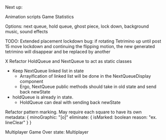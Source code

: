 
Next up:

Animation scripts
Game Statistics


Options: next queue, hold queue, ghost piece, lock down, background music, sound effects


TODO: Extended placement lockdown bug:
  if rotating Tetrimino up until post 15 move lockdown and continuing the flipping motion, the new generated tetrimino will disappear and be replaced by another

X Refactor HoldQueue and NextQueue to act as static classes
  - Keep NextQueue linked list in state
    - Arrayification of linked list will be done in the NextQueueDisplay component
    - Ergo, NextQueue public methods should take in old state and send back newState 
  - holdQueue is already in state.  
    - HoldQueue can deal with sending back newState

Refactor pattern marking.
  May require each square to have its own metadata: {
    minoGraphic: "[o]"
    eliminate: {
      isMarked: boolean
      reason: "ex. lineClear"
    }
  }
  

Multiplayer 
Game Over state: Multiplayer
